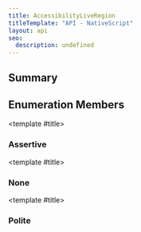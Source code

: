 ```yaml
---
title: AccessibilityLiveRegion
titleTemplate: "API - NativeScript"
layout: api
seo:
  description: undefined
---
```


<!-- This page is auto generated, do not edit manually. -->
<!-- Run "yarn generate:api-docs" to regenerate -->

<script setup lang="ts">
  import { provide } from "vue";
  import API_DATA from "./AccessibilityLiveRegion.data.json";
  
  provide('API_DATA', API_DATA);
</script>

## <Heading ignore>Summary</Heading>

<APIRefSummary v-once />

## Enumeration Members

<div class="">

<APIRef for="1204" v-once>

<template #title>

### Assertive

</template>

</APIRef>

</div>

<div class="">

<APIRef for="1202" v-once>

<template #title>

### None

</template>

</APIRef>

</div>

<div class="">

<APIRef for="1203" v-once>

<template #title>

### Polite

</template>

</APIRef>

</div>
